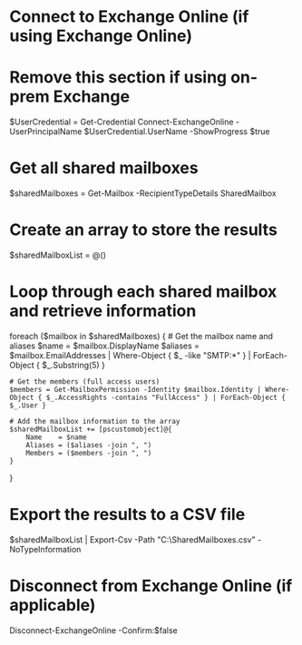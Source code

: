 # Connect to Exchange Online (if using Exchange Online)
# Remove this section if using on-prem Exchange
$UserCredential = Get-Credential
Connect-ExchangeOnline -UserPrincipalName $UserCredential.UserName -ShowProgress $true

# Get all shared mailboxes
$sharedMailboxes = Get-Mailbox -RecipientTypeDetails SharedMailbox

# Create an array to store the results
$sharedMailboxList = @()

# Loop through each shared mailbox and retrieve information
foreach ($mailbox in $sharedMailboxes) {
    # Get the mailbox name and aliases
    $name = $mailbox.DisplayName
    $aliases = $mailbox.EmailAddresses | Where-Object { $_ -like "SMTP:*" } | ForEach-Object { $_.Substring(5) }

    # Get the members (full access users)
    $members = Get-MailboxPermission -Identity $mailbox.Identity | Where-Object { $_.AccessRights -contains "FullAccess" } | ForEach-Object { $_.User }

    # Add the mailbox information to the array
    $sharedMailboxList += [pscustomobject]@{
        Name    = $name
        Aliases = ($aliases -join ", ")
        Members = ($members -join ", ")
    }
}

# Export the results to a CSV file
$sharedMailboxList | Export-Csv -Path "C:\SharedMailboxes.csv" -NoTypeInformation

# Disconnect from Exchange Online (if applicable)
Disconnect-ExchangeOnline -Confirm:$false
